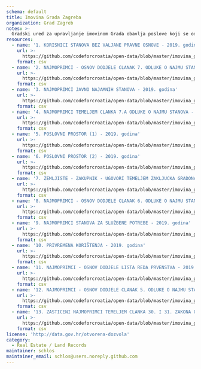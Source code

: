 ```yaml
---
schema: default
title: Imovina Grada Zagreba
organization: Grad Zagreb
notes: >-
  Gradski ured za upravljanje imovinom Grada obavlja poslove koji se odnose na: upravljanje i raspolaganje nekretninama, pokretninama i pravima u vlasništvu Grada, vlasništvo i druga stvarna prava, otkup, stjecanje i prodaju zemljišta, stanova i poslovnih prostora i drugih nekretnina i pokretnina za potrebe uređenja građevinskog zemljišta, razvojne, socijalne i druge projekte Grada, davanje u najam, zakup i održavanje stanova, poslovnih prostora i neizgrađenog građevinskog zemljišta, uređivanje vlasničko - pravnih odnosa, evidenciju imovine te na druge poslove koji su mu stavljeni u nadležnost.
resources:
  - name: '1. KORISNICI STANOVA BEZ VALJANE PRAVNE OSNOVE - 2019. godina'
    url: >-
      https://github.com/codeforcroatia/open-data/blob/master/imovina_grad_zagreb/OCT-2019/1c.-KORISNICI-STANOVA-BEZ-VALJANE-PRAVNE-OSNOVE-(Crawl-Run)---2019-10-08T150404Z.csv
    format: csv
  - name: '2. NAJMOPRIMCI - OSNOV DODJELE CLANAK 7. ODLUKE O NAJMU STANOVA - 2019. godina'
    url: >-
      https://github.com/codeforcroatia/open-data/blob/master/imovina_grad_zagreb/OCT-2019/1c.-NAJMOPRIMCI---OSNOV-DODJELE-CLANAK-7.-ODLUKE-O-NAJMU-STANOVA-(Crawl-Run)---2019-10-08T142421Z.csv
    format: csv
  - name: '3. NAJMOPRIMCI JAVNO NAJAMNIH STANOVA - 2019. godina'
    url: >-
      https://github.com/codeforcroatia/open-data/blob/master/imovina_grad_zagreb/OCT-2019/1c.-NAJMOPRIMCI-JAVNO-NAJAMNIH-STANOVA-(Crawl-Run)---2019-10-08T184336Z.csv
    format: csv
  - name: '4. NAJMOPRIMCI TEMELJEM CLANKA 7.A ODLUKE O NAJMU STANOVA - 2019. godina'
    url: >-
      https://github.com/codeforcroatia/open-data/blob/master/imovina_grad_zagreb/OCT-2019/1c.-NAJMOPRIMCI-TEMELJEM-CLANKA-7.-A-ODLUKE-O-NAJMU-STANOVA-(Crawl-Run)---2019-10-08T191640Z.csv
    format: csv
  - name: '5. POSLOVNI PROSTOR (1) - 2019. godina'
    url: >-
      https://github.com/codeforcroatia/open-data/blob/master/imovina_grad_zagreb/OCT-2019/1c.-POSLOVNI-PROSTOR---1st-Part-(Crawl-Run)---2019-10-08T200712Z.csv
    format: csv
  - name: '6. POSLOVNI PROSTOR (2) - 2019. godina'
    url: >-
      https://github.com/codeforcroatia/open-data/blob/master/imovina_grad_zagreb/OCT-2019/1c.-POSLOVNI-PROSTOR---2nd-Part-(Crawl-Run)---2019-10-08T201617Z.csv
    format: csv
  - name: '7. ZEMLJISTE - ZAKUPNIK - UGOVORI TEMELJEM ZAKLJUCKA GRADONACELNIKA - 2019. godina'
    url: >-
      https://github.com/codeforcroatia/open-data/blob/master/imovina_grad_zagreb/OCT-2019/1c.-ZEMLJISTE---ZAKUPNIK---UGOVORI-TEMELJEM-ZAKLJUCKA-GRADONACELNIKA-(Crawl-Run)---2019-10-08T204035Z.csv
    format: csv
  - name: '8. NAJMOPRIMCI - OSNOV DODJELE CLANAK 6. ODLUKE O NAJMU STANOVA - 2019. godina'
    url: >-
      https://github.com/codeforcroatia/open-data/blob/master/imovina_grad_zagreb/OCT-2019/2.-NAJMOPRIMCI---OSNOV-DODJELE-CLANAK-6.-ODLUKE-O-NAJMU-STANOVA---detalji-(Crawl-Run)---2019-10-08T131001Z.csv
    format: csv
  - name: '9. NAJMOPRIMCI STANOVA ZA SLUŽBENE POTREBE - 2019. godina'
    url: >-
      https://github.com/codeforcroatia/open-data/blob/master/imovina_grad_zagreb/OCT-2019/3.-NAJMOPRIMCI-STANOVA-ZA-SLUŽBENE-POTREBE---detalji-(Crawl-Run)---2019-10-08T131959Z.csv
    format: csv
  - name: '10. PRIVREMENA KORIŠTENJA - 2019. godina'
    url: >-
      https://github.com/codeforcroatia/open-data/blob/master/imovina_grad_zagreb/OCT-2019/4.-PRIVREMENA-KORIŠTENJA---detalji-(Crawl-Run)---2019-10-08T132635Z.csv
    format: csv
  - name: '11. NAJMOPRIMCI - OSNOV DODJELE LISTA REDA PRVENSTVA - 2019. godina'
    url: >-
      https://github.com/codeforcroatia/open-data/blob/master/imovina_grad_zagreb/OCT-2019/5.-NAJMOPRIMCI---OSNOV-DODJELE-LISTA-REDA-PRVENSTVA---detalji-(Crawl-Run)---2019-10-08T134446Z.csv
    format: csv
  - name: '12. NAJMOPRIMCI - OSNOV DODJELE CLANAK 5. ODLUKE O NAJMU STANOVA - 2019. godina'
    url: >-
      https://github.com/codeforcroatia/open-data/blob/master/imovina_grad_zagreb/OCT-2019/NAJMOPRIMCI---OSNOV-DODJELE-CLANAK-5.-ODLUKE-O-NAJMU-STANOVA---detalji-(Crawl-Run)---2019-10-08T101407Z.csv
    format: csv
  - name: '13. ZASTICENI NAJMOPRIMCI TEMELJEM CLANKA 30. I 31. ZAKONA O NAJMU STANOVA - 2019. godina'
    url: >-
      https://github.com/codeforcroatia/open-data/blob/master/imovina_grad_zagreb/OCT-2019/ZASTICENI-NAJMOPRIMCI-TEMELJEM-CLANKA-30.-I-31.-ZAKONA-O-NAJMU-STANOVA---detalji-(Crawl-Run)---2019-10-08T083933Z.csv
    format: csv
license: 'http://data.gov.hr/otvorena-dozvola'
category:
  - Real Estate / Land Records
maintainer: schlos
maintainer_email: schlos@users.noreply.github.com
---
```

